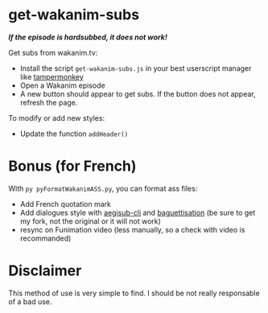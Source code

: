 # get-wakanim-subs

***If the episode is hardsubbed, it does not work!***

Get subs from wakanim.tv:

- Install the script `get-wakanim-subs.js` in your best userscript manager like [tampermonkey](https://chrome.google.com/webstore/detail/tampermonkey/dhdgffkkebhmkfjojejmpbldmpobfkfo)
- Open a Wakanim episode
- A new button should appear to get subs. If the button does not appear, refresh the page.

To modify or add new styles:
- Update the function `addHeader()`


# Bonus (for French)
With `py pyFormatWakanimASS.py`, you can format ass files:
- Add French quotation mark
- Add dialogues style with [aegisub-cli](https://github.com/Myaamori/aegisub-cli) and [baguettisation](https://github.com/someonelike-u/Baguettisation) (be sure to get my fork, not the original or it will not work)
- resync on Funimation video (less manually, so a check with video is recommanded)

# Disclaimer
This method of use is very simple to find. I should be not really responsable of a bad use.
